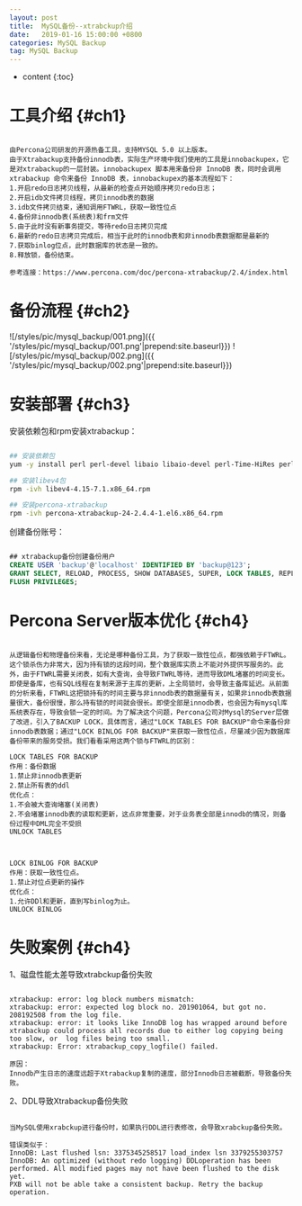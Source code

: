 ```yaml
---
layout: post
title:  MySQL备份--xtrabckup介绍
date:   2019-01-16 15:00:00 +0800
categories: MySQL Backup
tag: MySQL Backup
---
```


* content
{:toc}


工具介绍					{#ch1}
====================================

```

由Percona公司研发的开源热备工具，支持MYSQL 5.0 以上版本。
由于Xtrabackup支持备份innodb表，实际生产环境中我们使用的工具是innobackupex，它是对xtrabackup的一层封装。innobackupex 脚本用来备份非 InnoDB 表，同时会调用 xtrabackup 命令来备份 InnoDB 表，innobackupex的基本流程如下：
1.开启redo日志拷贝线程，从最新的检查点开始顺序拷贝redo日志；
2.开启idb文件拷贝线程，拷贝innodb表的数据
3.idb文件拷贝结束，通知调用FTWRL，获取一致性位点
4.备份非innodb表(系统表)和frm文件
5.由于此时没有新事务提交，等待redo日志拷贝完成
6.最新的redo日志拷贝完成后，相当于此时的innodb表和非innodb表数据都是最新的
7.获取binlog位点，此时数据库的状态是一致的。
8.释放锁，备份结束。

参考连接：https://www.percona.com/doc/percona-xtrabackup/2.4/index.html

```


备份流程                  {#ch2}
====================================
![/styles/pic/mysql_backup/001.png]({{ '/styles/pic/mysql_backup/001.png'|prepend:site.baseurl}})
![/styles/pic/mysql_backup/002.png]({{ '/styles/pic/mysql_backup/002.png'|prepend:site.baseurl}})



安装部署                  {#ch3}
====================================
安装依赖包和rpm安装xtrabackup：
```bash

## 安装依赖包
yum -y install perl perl-devel libaio libaio-devel perl-Time-HiRes perl-DBD-MySQL rsync

## 安装libev4包
rpm -ivh libev4-4.15-7.1.x86_64.rpm

## 安装percona-xtrabackup
rpm -ivh percona-xtrabackup-24-2.4.4-1.el6.x86_64.rpm


```

创建备份账号：
```sql

## xtrabackup备份创建备份用户
CREATE USER 'backup'@'localhost' IDENTIFIED BY 'backup@123';
GRANT SELECT, RELOAD, PROCESS, SHOW DATABASES, SUPER, LOCK TABLES, REPLICATION CLIENT, SHOW VIEW, EVENT ON *.* TO 'backup'@'localhost';
FLUSH PRIVILEGES;


```

Percona Server版本优化                  {#ch4}
====================================
```

从逻辑备份和物理备份来看，无论是哪种备份工具，为了获取一致性位点，都强依赖于FTWRL。这个锁杀伤力非常大，因为持有锁的这段时间，整个数据库实质上不能对外提供写服务的。此外，由于FTWRL需要关闭表，如有大查询，会导致FTWRL等待，进而导致DML堵塞的时间变长。即使是备库，也有SQL线程在复制来源于主库的更新，上全局锁时，会导致主备库延迟。从前面的分析来看，FTWRL这把锁持有的时间主要与非innodb表的数据量有关，如果非innodb表数据量很大，备份很慢，那么持有锁的时间就会很长。即使全部是innodb表，也会因为有mysql库系统表存在，导致会锁一定的时间。为了解决这个问题，Percona公司对Mysql的Server层做了改进，引入了BACKUP LOCK，具体而言，通过"LOCK TABLES FOR BACKUP"命令来备份非innodb表数据；通过"LOCK BINLOG FOR BACKUP"来获取一致性位点，尽量减少因为数据库备份带来的服务受损。我们看看采用这两个锁与FTWRL的区别：
 
LOCK TABLES FOR BACKUP
作用：备份数据
1.禁止非innodb表更新
2.禁止所有表的ddl
优化点：
1.不会被大查询堵塞(关闭表)
2.不会堵塞innodb表的读取和更新，这点非常重要，对于业务表全部是innodb的情况，则备份过程中DML完全不受损
UNLOCK TABLES



LOCK BINLOG FOR BACKUP
作用：获取一致性位点。
1.禁止对位点更新的操作
优化点：
1.允许DDl和更新，直到写binlog为止。
UNLOCK BINLOG

```

失败案例                  {#ch4}
====================================
1、磁盘性能太差导致xtrabckup备份失败
```

xtrabackup: error: log block numbers mismatch:
xtrabackup: error: expected log block no. 201901064, but got no. 208192508 from the log file.
xtrabackup: error: it looks like InnoDB log has wrapped around before xtrabackup could process all records due to either log copying being too slow, or  log files being too small.
xtrabackup: Error: xtrabackup_copy_logfile() failed.

原因：
Innodb产生日志的速度远超于Xtrabackup复制的速度，部分Innodb日志被截断，导致备份失败。

```

2、DDL导致Xtrabackup备份失败
```

当MySQL使用xrabckup进行备份时，如果执行DDL进行表修改，会导致xrabckup备份失败。

错误类似于：
InnoDB: Last flushed lsn: 3375345258517 load_index lsn 3379255303757
InnoDB: An optimized (without redo logging) DDLoperation has been performed. All modified pages may not have been flushed to the disk yet. 
PXB will not be able take a consistent backup. Retry the backup operation.

```
